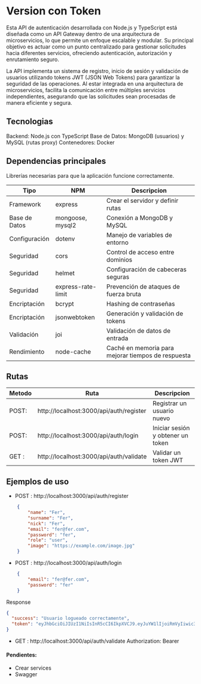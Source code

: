 # Version con Token

Esta API de autenticación desarrollada con Node.js y TypeScript está diseñada como un API Gateway dentro de una arquitectura de microservicios, lo que permite un enfoque escalable y modular. Su principal objetivo es actuar como un punto centralizado para gestionar solicitudes hacia diferentes servicios, ofreciendo autenticación, autorización y enrutamiento seguro.

La API implementa un sistema de registro, inicio de sesión y validación de usuarios utilizando tokens JWT (JSON Web Tokens) para garantizar la seguridad de las operaciones. Al estar integrada en una arquitectura de microservicios, facilita la comunicación entre múltiples servicios independientes, asegurando que las solicitudes sean procesadas de manera eficiente y segura.

## Tecnologias 

Backend: Node.js con TypeScript
Base de Datos: MongoDB (usuarios) y MySQL (rutas proxy)
Contenedores: Docker


## Dependencias principales

Librerías necesarias para que la aplicación funcione correctamente.

| Tipo            | NPM                   | Descripcion           |
| --------------- | --------------------- | --------------------- |
| Framework	        | express	            | Crear el servidor y definir rutas | 
| Base de Datos	    | mongoose, mysql2	    | Conexión a MongoDB y MySQL | 
| Configuración	    | dotenv	            | Manejo de variables de entorno | 
| Seguridad	        | cors	                | Control de acceso entre dominios | 
| Seguridad	        | helmet	            | Configuración de cabeceras seguras | 
| Seguridad	        | express-rate-limit	| Prevención de ataques de fuerza bruta | 
| Encriptación	    | bcrypt	            | Hashing de contraseñas | 
| Encriptación	    | jsonwebtoken	        | Generación y validación de tokens | 
| Validación	    | joi	                | Validación de datos de entrada | 
| Rendimiento	    | node-cache	        | Caché en memoria para mejorar tiempos de respuesta | 


## Rutas

|Metodo|Ruta|Descripcion|
| --------------- | --------------------- | --------------------- |
| POST: | http://localhost:3000/api/auth/register | Registrar un usuario nuevo  |
| POST: | http://localhost:3000/api/auth/login    |	Iniciar sesión y obtener un token   |
| GET : | http://localhost:3000/api/auth/validate | Validar un token JWT    |

## Ejemplos de uso


- POST : http://localhost:3000/api/auth/register
```json
    {
        "name": "Fer",
        "surname": "Fer",
        "nick": "Fer",
        "email": "fer@fer.com",
        "password": "fer",
        "role": "user",
        "image": "https://example.com/image.jpg"
    }
```

- POST : http://localhost:3000/api/auth/login
```json
    {
        "email": "fer@fer.com",
        "password": "fer"
    }
```

Response
```json
{
  "success": "Usuario logueado correctamente",
  "token": "eyJhbGciOiJIUzI1NiIsInR5cCI6IkpXVCJ9.eyJuYW1lIjoiRmVyIiwic3VybmFtZSI6IkZlciIsImVtYWlsIjoiZmVyQGZlci5jb20iLCJpYXQiOjE3MzcxMzcxMzgsImV4cCI6MTczNzE0MDczOH0.jzbD91qipxWDcknEWpVbNIUZiQ2PVUkvy4-upacY0Po"
}
```

- GET : http://localhost:3000/api/auth/validate
Authorization: Bearer <token>

#### Pendientes:
- Crear services
- Swagger

